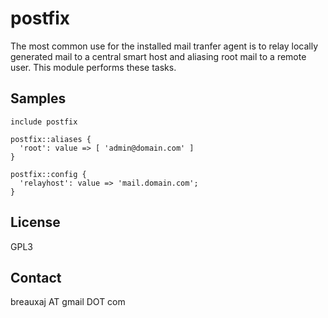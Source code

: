 postfix
=======

The most common use for the installed mail tranfer agent is to relay locally
generated mail to a central smart host and aliasing root mail to a remote user.
This module performs these tasks.


Samples
-------
```
include postfix
```
```
postfix::aliases {
  'root': value => [ 'admin@domain.com' ]
}
```
```
postfix::config {
  'relayhost': value => 'mail.domain.com';
}
```

License
-------
GPL3

Contact
-------
breauxaj AT gmail DOT com
